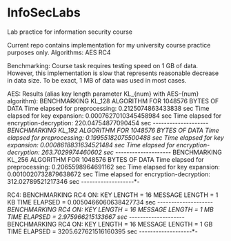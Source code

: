 # InfoSecLabs
Lab practice for information security course

Current repo contains implementation for my university course practice purposes only.
Algorithms:
    AES
    RC4

Benchmarking:
    Course task requires testing speed on 1 GB of data.
    However, this implementation is slow that represents reasonable decrease in data size.
    To be exact, 1 MB of data was used in most cases.

AES:
    Results (alias key length parameter KL_{num} with AES-{num} algorithm):
    BENCHMARKING KL_128 ALGORITHM FOR 1048576 BYTES OF DATA
      Time elapsed for preprocessing: 0.2125074863433838 sec
      Time elapsed for key expansion: 0.0007627010345458984 sec
      Time elapsed for encryption-decryption: 220.04754877090454 sec
    -*-*-*-*-*-*-*-*-*-*-*-*-*-*-*-*-*-*-*-
    BENCHMARKING KL_192 ALGORITHM FOR 1048576 BYTES OF DATA
      Time elapsed for preprocessing: 0.19955182075500488 sec
      Time elapsed for key expansion: 0.0008618831634521484 sec
      Time elapsed for encryption-decryption: 263.7029974460602 sec
    -*-*-*-*-*-*-*-*-*-*-*-*-*-*-*-*-*-*-*-
    BENCHMARKING KL_256 ALGORITHM FOR 1048576 BYTES OF DATA
      Time elapsed for preprocessing: 0.2065598964691162 sec
      Time elapsed for key expansion: 0.0010020732879638672 sec
      Time elapsed for encryption-decryption: 312.02789521217346 sec
    -*-*-*-*-*-*-*-*-*-*-*-*-*-*-*-*-*-*-*-

RC4:
    BENCHMARKING RC4 ON:
        KEY LENGTH = 16
        MESSAGE LENGTH = 1 KB
        TIME ELAPSED = 0.0050466060638427734 sec
    -*-*-*-*-*-*-*-*-*-*-*-*-*-*-*-*-*-*-*-
    BENCHMARKING RC4 ON:
        KEY LENGTH = 16
        MESSAGE LENGTH = 1 MB
        TIME ELAPSED = 2.975966215133667 sec
    -*-*-*-*-*-*-*-*-*-*-*-*-*-*-*-*-*-*-*-
    BENCHMARKING RC4 ON:
        KEY LENGTH = 16
        MESSAGE LENGTH = 1 GB
        TIME ELAPSED = 3205.627621516160395 sec
    -*-*-*-*-*-*-*-*-*-*-*-*-*-*-*-*-*-*-*-
